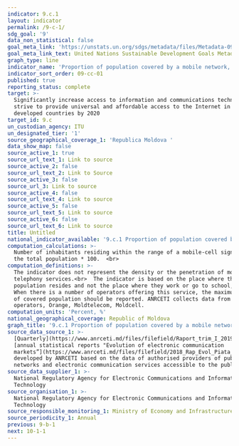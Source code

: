 ```yaml
---
indicator: 9.c.1
layout: indicator
permalink: /9-c-1/
sdg_goal: '9'
data_non_statistical: false
goal_meta_link: 'https://unstats.un.org/sdgs/metadata/files/Metadata-09-0C-01.pdf'
goal_meta_link_text: United Nations Sustainable Development Goals Metadata (pdf 663kB)
graph_type: line
indicator_name: 'Proportion of population covered by a mobile network, by technology'
indicator_sort_order: 09-cc-01
published: true
reporting_status: complete
target: >-
  Significantly increase access to information and communications technology and
  strive to provide universal and affordable access to the Internet in least
  developed countries by 2020
target_id: 9.c
un_custodian_agency: ITU
un_designated_tier: '1'
source_geographical_coverage_1: 'Republica Moldova '
data_show_map: false
source_active_1: true
source_url_text_1: Link to source
source_active_2: false
source_url_text_2: Link to Source
source_active_3: false
source_url_3: Link to source
source_active_4: false
source_url_text_4: Link to source
source_active_5: false
source_url_text_5: Link to source
source_active_6: false
source_url_text_6: Link to source
title: Untitled
national_indicator_available: '9.c.1 Proportion of population covered by a mobile network, by  3G and 4G type'
computation_calculations: >-
  Number of inhabitants residing within the range of a mobile-cell signal out od
  the total population * 100.  <br>
computation_definitions: >-
  The indicator does not represent the density or the penetration of mobile
  telephony services.<br>  The indicator is based on the place where the
  population resides and not the place where they work or go to school, etc.
  When there is a number of operators offering this service, the maximum number
  of covered population should be reported. ANRCETI collects data from 3
  operators, Orange, Moldtelecom, Moldcell.
computation_units: 'Percent, %'
national_geographical_coverage: Republic of Moldova
graph_title: '9.c.1 Proportion of population covered by a mobile network, by  3G and 4G type'
source_data_source_1: >-
  [Quarterly](https://www.anrceti.md/files/filefield/Raport_trim_I_2019.pdf) and
  [annual statistical reports "Evolution of electronic communication
  markets”](https://www.anrceti.md/files/filefield/2018_Rap_Evol_Piata_26042019.pdf)
  developed by ANRCETI based on the data of authorised providers of public
  networks and electronic communication services accessible to the public
source_data_supplier_1: >-
  National Regulatory Agency for Electronic Communications and Information
  Technology
source_organisation_1: >-
  National Regulatory Agency for Electronic Communications and Information
  Technology
source_responsible_monitoring_1: Ministry of Economy and Infrastructure
source_periodicity_1: Annual
previous: 9-b-1
next: 10-1-1
---
```

